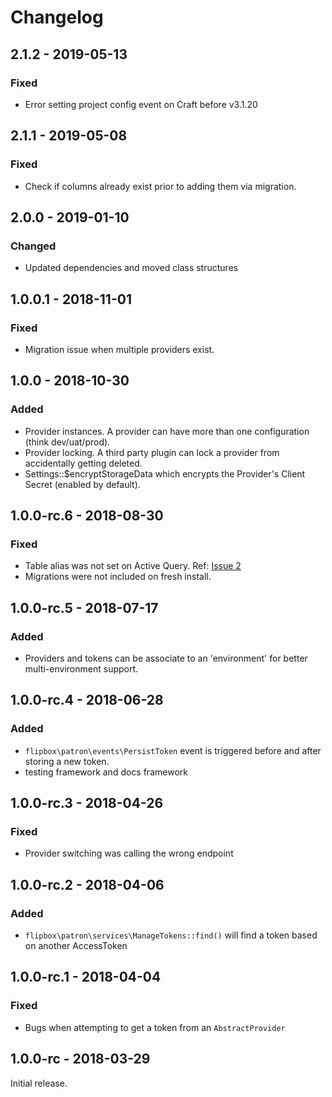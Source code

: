Changelog
=========

## 2.1.2 - 2019-05-13
### Fixed
- Error setting project config event on Craft before v3.1.20

## 2.1.1 - 2019-05-08
### Fixed
- Check if columns already exist prior to adding them via migration.

## 2.0.0 - 2019-01-10
### Changed
- Updated dependencies and moved class structures

## 1.0.0.1 - 2018-11-01
### Fixed
- Migration issue when multiple providers exist.

## 1.0.0 - 2018-10-30
### Added
- Provider instances.  A provider can have more than one configuration (think dev/uat/prod).
- Provider locking.  A third party plugin can lock a provider from accidentally getting deleted.
- Settings::$encryptStorageData which encrypts the Provider's Client Secret (enabled by default).

## 1.0.0-rc.6 - 2018-08-30
### Fixed
- Table alias was not set on Active Query.  Ref: [Issue 2](https://github.com/flipboxfactory/patron/issues/2)
- Migrations were not included on fresh install.

## 1.0.0-rc.5 - 2018-07-17
### Added
- Providers and tokens can be associate to an 'environment' for better multi-environment support.

## 1.0.0-rc.4 - 2018-06-28
### Added
- `flipbox\patron\events\PersistToken` event is triggered before and after storing a new token. 
- testing framework and docs framework

## 1.0.0-rc.3 - 2018-04-26
### Fixed
- Provider switching was calling the wrong endpoint

## 1.0.0-rc.2 - 2018-04-06
### Added
- `flipbox\patron\services\ManageTokens::find()` will find a token based on another AccessToken

## 1.0.0-rc.1 - 2018-04-04
### Fixed
- Bugs when attempting to get a token from an `AbstractProvider`

## 1.0.0-rc - 2018-03-29
Initial release.
